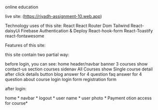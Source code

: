 online education

live site: (https://riyadh-assignment-10.web.app)



Technology uses of this site:
React
React Router Dom
Tailwind
React-daisyUi
Firebase Authentication & Deploy
React-hook-form
React-Toastify
react-fontawesome


Features of this site:

this site contain two partial way:

before login, you can see:
home
header/navbar
banner
3 courses show
contact-us section
courses
sidenav
All Courses show
Single course detail after click details button
blog
answer for 4 question
faq
answer for 4 question about course
login
login form
registration form





after login:

home *
navbar *
logout *
user name *
user photo *
Payment otion access for course*
